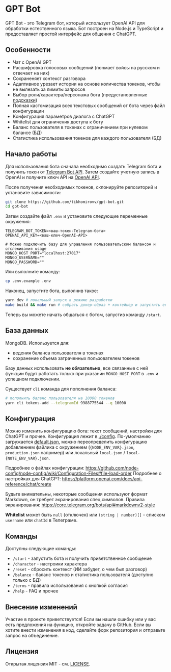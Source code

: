 # GPT Bot

GPT Bot - это Telegram бот, который использует OpenAI API для обработки естественного языка. Бот построен на Node.js и TypeScript и предоставляет простой интерфейс для общения с ChatGPT.

## Особенности

 - Чат с OpenAI GPT
 - Расшифровка голосовых сообщений (понмает войсы на русском и отвечает на них)
 - Сохраненяет контекст разговора
 - Адаптивное урезает истории на основе количества токенов, чтобы не вылезать за лимиты запросов
 - Выбор роли/характера/персонажа бота (предустановленные [подсказки](https://github.com/f/awesome-chatgpt-prompts))
 - Полная кастомизация всех текстовых сообщений от бота через файл конфигурации
 - Конфигурация параметров диалога с ChatGPT
 - Whitelist для ограничения доступа к боту
 - Баланс пользователя в токенах с ограничением при нулевом балансе (БД)
 - Статистика использования токенов для каждого пользователя (БД)

## Начало работы

Для использования бота сначала необходимо создать Telegram бота и получить токен от [Telegram Bot API](https://core.telegram.org/bots#6-botfather). Затем создайте учетную запись в OpenAI и получите ключ API на [OpenAI API](https://platform.openai.com/account/api-keys).

После получения необходимых токенов, склонируйте репозиторий и установите зависимости:

```bash
git clone https://github.com/tikhomirovv/gpt-bot.git
cd gpt-bot
```

Затем создайте файл `.env` и установите следующие переменные окружения:

```
TELEGRAM_BOT_TOKEN=<ваш-токен-Telegram-бота>
OPENAI_API_KEY=<ваш-ключ-OpenAI-API>

# Можно подключить базу для управления пользовательским балансом и отслеживания usage
MONGO_HOST_PORT="localhost:27017"
MONGO_USERNAME=""
MONGO_PASSWORD=""
```

Или выполните команду:

```sh
cp .env.example .env
```

Наконец, запустите бота, выполнив такое:

```bash
yarn dev # локальный запуск в режиме разработки
make build && make run # собрать докер-образ + контейнер и запустить его
```

Теперь вы можете начать общаться с ботом, запустив команду `/start`.

## База данных

MongoDB. Используется для:

 - ведения баланса пользователя в токенах
 - сохранение объема затраченных пользователем токенов

Базу данных использовать **не обязательно**, все связанные с ней функции будут работать только при указании `MONGO_HOST_PORT` в `.env` и успешном подключении.

Существует `cli` команда для пополнения баланса:

```sh
# пополнить баланс пользователя на 10000 токенов
yarn cli tokens-add --telegramId 9988775544 --q 10000
```

## Конфигурация

Можно изменить конфигурацию бота: текст сообщений, настройки для ChatGPT и прочее.
Конфигурация лежит в [./config](). По-умолчанию загружается [default.json](./config/default.json), можно переопределить конфигурацию добавлением файлика с окружением (`{NODE_ENV_VAR}.json`, `production.json` например) или локальный `local.json` / `local-{NOTE_ENV_VAR}.json`.

Подробнее о файлах конфигурации: https://github.com/node-config/node-config/wiki/Configuration-Files#file-load-order
Подробнее о настройках для ChatGPT: https://platform.openai.com/docs/api-reference/chat/create

Будьте внимательны, некоторые сообщения используют формат Markdown, он требует экранирования спец.символов.
Правила экранирования: https://core.telegram.org/bots/api#markdownv2-style

**Whitelist** может быть `null` (отключен) или `(string | number)[]` - списком `username` или `chatId` в Телеграме.

## Команды

Доступны следующие команды:

 - `/start` - запустить бота и получить приветственное сообщение
 - `/character` - настроики характера
 - `/reset` - сбросить контекст (ИИ забудет, о чем был разговор)
 - `/balance` - баланс токенов и статистика пользователя (доступно только с БД)
 - `/terms` - правила использования с кнопкой согласия
 - `/help` - FAQ и прочее


## Внесение изменений

Участие в проекте приветствуется! Если вы нашли ошибку или у вас есть предложения на функцию, откройте задачу в GitHub. Если вы хотите внести изменения в код, сделайте форк репозитория и отправьте запрос на объединение.

## Лицензия

Открытая лицензия MIT - см. [LICENSE](LICENSE).
